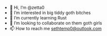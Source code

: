 - 👋 Hi, I’m @zetta0
- 👀 I’m interested in big tiddy goth bitches
- 🌱 I’m currently learning Rust
- 💞️ I’m looking to collaborate on them goth girls
- 📫 How to reach me sethtemp0@outlook.com

<!---
zetta0/zetta0 is a ✨ special ✨ repository because its `README.md` (this file) appears on your GitHub profile.
You can click the Preview link to take a look at your changes.
--->
